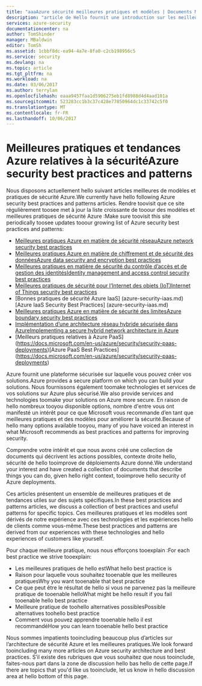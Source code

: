 ```yaml
---
title: "aaaAzure sécurité meilleures pratiques et modèles | Documents Microsoft"
description: "article de Hello fournit une introduction sur les meilleures pratiques de sécurité Azure et de modèles et d’une liste organisée des meilleures pratiques de sécurité pour les différentes ressources Azure."
services: azure-security
documentationcenter: na
author: TomShinder
manager: MBaldwin
editor: TomSh
ms.assetid: 1cbbf8dc-ea94-4a7e-8fa0-c2cb198956c5
ms.service: security
ms.devlang: na
ms.topic: article
ms.tgt_pltfrm: na
ms.workload: na
ms.date: 03/06/2017
ms.author: terrylan
ms.openlocfilehash: eaaa9457faa1d5906275eb1fd8988d4d4aad101a
ms.sourcegitcommit: 523283cc1b3c37c428e77850964dc1c33742c5f0
ms.translationtype: MT
ms.contentlocale: fr-FR
ms.lasthandoff: 10/06/2017
---
```

# <a name="azure-security-best-practices-and-patterns"></a><span data-ttu-id="a031a-103">Meilleures pratiques et tendances Azure relatives à la sécurité</span><span class="sxs-lookup"><span data-stu-id="a031a-103">Azure security best practices and patterns</span></span>
<span data-ttu-id="a031a-104">Nous disposons actuellement hello suivant articles meilleures de modèles et pratiques de sécurité Azure.</span><span class="sxs-lookup"><span data-stu-id="a031a-104">We currently have hello following Azure security best practices and patterns articles.</span></span> <span data-ttu-id="a031a-105">Rendre toovisit que ce site régulièrement toosee met à jour la liste croissante de tooour des modèles et meilleures pratiques de sécurité Azure :</span><span class="sxs-lookup"><span data-stu-id="a031a-105">Make sure toovisit this site periodically toosee updates tooour growing list of Azure security best practices and patterns:</span></span>  

* [<span data-ttu-id="a031a-106">Meilleures pratiques Azure en matière de sécurité réseau</span><span class="sxs-lookup"><span data-stu-id="a031a-106">Azure network security best practices</span></span>](azure-security-network-security-best-practices.md)
* [<span data-ttu-id="a031a-107">Meilleures pratiques Azure en matière de chiffrement et de sécurité des données</span><span class="sxs-lookup"><span data-stu-id="a031a-107">Azure data security and encryption best practices</span></span>](azure-security-data-encryption-best-practices.md)
* [<span data-ttu-id="a031a-108">Meilleures pratiques en matière de sécurité du contrôle d’accès et de gestion des identités</span><span class="sxs-lookup"><span data-stu-id="a031a-108">Identity management and access control security best practices</span></span>](azure-security-identity-management-best-practices.md)
* [<span data-ttu-id="a031a-109">Meilleures pratiques de sécurité pour l’Internet des objets (IoT)</span><span class="sxs-lookup"><span data-stu-id="a031a-109">Internet of Things security best practices</span></span>](azure-security-iot-best-practices.md)
* <span data-ttu-id="a031a-110">[Bonnes pratiques de sécurité Azure IaaS] (azure-security-iaas.md)</span><span class="sxs-lookup"><span data-stu-id="a031a-110">[Azure IaaS Security Best Practices] (azure-security-iaas.md)</span></span>
* [<span data-ttu-id="a031a-111">Meilleures pratiques Azure en matière de sécurité des limites</span><span class="sxs-lookup"><span data-stu-id="a031a-111">Azure boundary security best practices</span></span>](../best-practices-network-security.md)
* [<span data-ttu-id="a031a-112">Implémentation d’une architecture réseau hybride sécurisée dans Azure</span><span class="sxs-lookup"><span data-stu-id="a031a-112">Implementing a secure hybrid network architecture in Azure</span></span>](../guidance/guidance-iaas-ra-secure-vnet-hybrid.md)
* <span data-ttu-id="a031a-113">[Meilleurs pratiques relatives à Azure PaaS] (https://docs.microsoft.com/en-us/azure/security/security-paas-deployments)</span><span class="sxs-lookup"><span data-stu-id="a031a-113">[Azure PaaS Best Practices] (https://docs.microsoft.com/en-us/azure/security/security-paas-deployments)</span></span>

<span data-ttu-id="a031a-114">Azure fournit une plateforme sécurisée sur laquelle vous pouvez créer vos solutions.</span><span class="sxs-lookup"><span data-stu-id="a031a-114">Azure provides a secure platform on which you can build your solutions.</span></span> <span data-ttu-id="a031a-115">Nous fournissons également toomake technologies et services de vos solutions sur Azure plus sécurisé.</span><span class="sxs-lookup"><span data-stu-id="a031a-115">We also provide services and technologies toomake your solutions on Azure more secure.</span></span> <span data-ttu-id="a031a-116">En raison de hello nombreux tooyou disponible options, nombre d'entre vous ont manifesté un intérêt pour ce que Microsoft vous recommande d’en tant que meilleures pratiques et des modèles pour améliorer la sécurité.</span><span class="sxs-lookup"><span data-stu-id="a031a-116">Because of hello many options available tooyou, many of you have voiced an interest in what Microsoft recommends as best practices and patterns for improving security.</span></span>

<span data-ttu-id="a031a-117">Comprendre votre intérêt et que nous avons créé une collection de documents qui décrivent les actions possibles, contexte droite hello, sécurité de hello tooimprove de déploiements Azure donné.</span><span class="sxs-lookup"><span data-stu-id="a031a-117">We understand your interest and have created a collection of documents that describe things you can do, given hello right context, tooimprove hello security of Azure deployments.</span></span>

<span data-ttu-id="a031a-118">Ces articles présentent un ensemble de meilleures pratiques et de tendances utiles sur des sujets spécifiques.</span><span class="sxs-lookup"><span data-stu-id="a031a-118">In these best practices and patterns articles, we discuss a collection of best practices and useful patterns for specific topics.</span></span> <span data-ttu-id="a031a-119">Ces meilleures pratiques et les modèles sont dérivés de notre expérience avec ces technologies et les expériences hello de clients comme vous-même.</span><span class="sxs-lookup"><span data-stu-id="a031a-119">These best practices and patterns are derived from our experiences with these technologies and hello experiences of customers like yourself.</span></span>

<span data-ttu-id="a031a-120">Pour chaque meilleure pratique, nous nous efforçons tooexplain :</span><span class="sxs-lookup"><span data-stu-id="a031a-120">For each best practice we strive tooexplain:</span></span>

* <span data-ttu-id="a031a-121">Les meilleures pratiques de hello est</span><span class="sxs-lookup"><span data-stu-id="a031a-121">What hello best practice is</span></span>
* <span data-ttu-id="a031a-122">Raison pour laquelle vous souhaitez tooenable que les meilleures pratiques</span><span class="sxs-lookup"><span data-stu-id="a031a-122">Why you want tooenable that best practice</span></span>
* <span data-ttu-id="a031a-123">Ce que peut être le résultat de hello si vous ne parvenez pas la meilleure pratique de tooenable hello</span><span class="sxs-lookup"><span data-stu-id="a031a-123">What might be hello result if you fail tooenable hello best practice</span></span>
* <span data-ttu-id="a031a-124">Meilleure pratique de toohello alternatives possibles</span><span class="sxs-lookup"><span data-stu-id="a031a-124">Possible alternatives toohello best practice</span></span>
* <span data-ttu-id="a031a-125">Comment vous pouvez apprendre tooenable hello il est recommandé</span><span class="sxs-lookup"><span data-stu-id="a031a-125">How you can learn tooenable hello best practice</span></span>

<span data-ttu-id="a031a-126">Nous sommes impatients tooincluding beaucoup plus d’articles sur l’architecture de sécurité Azure et les meilleures pratiques.</span><span class="sxs-lookup"><span data-stu-id="a031a-126">We look forward tooincluding many more articles on Azure security architecture and best practices.</span></span> <span data-ttu-id="a031a-127">S’il existe des rubriques que vous souhaitez que nous tooinclude, faites-nous part dans la zone de discussion hello bas hello de cette page.</span><span class="sxs-lookup"><span data-stu-id="a031a-127">If there are topics that you'd like us tooinclude, let us know in hello discussion area at hello bottom of this page.</span></span>
